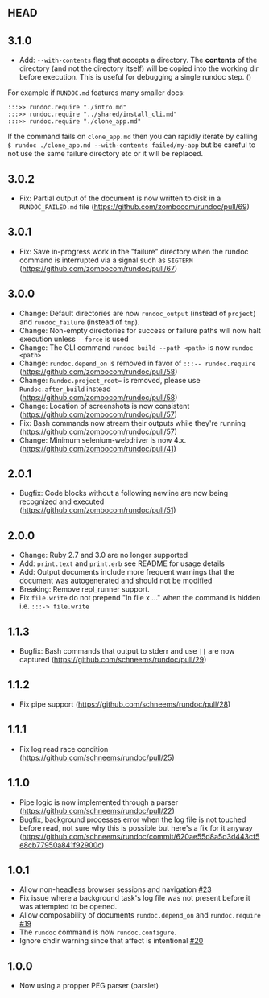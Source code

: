 ## HEAD

## 3.1.0

- Add: `--with-contents` flag that accepts a directory. The **contents** of the directory (and not the directory itself) will be copied into the working dir before execution. This is useful for debugging a single rundoc step. ()

For example if `RUNDOC.md` features many smaller docs:

```
:::>> rundoc.require "./intro.md"
:::>> rundoc.require "../shared/install_cli.md"
:::>> rundoc.require "./clone_app.md"
```

If the command fails on `clone_app.md` then you can rapidly iterate by calling `$ rundoc ./clone_app.md --with-contents failed/my-app` but be careful to not use the same failure directory etc or it will be replaced.

## 3.0.2

- Fix: Partial output of the document is now written to disk in a `RUNDOC_FAILED.md` file (https://github.com/zombocom/rundoc/pull/69)

## 3.0.1

- Fix: Save in-progress work in the "failure" directory when the rundoc command is interrupted via a signal such as `SIGTERM` (https://github.com/zombocom/rundoc/pull/67)

## 3.0.0

- Change: Default directories are now `rundoc_output` (instead of `project`) and `rundoc_failure` (instead of `tmp`).
- Change: Non-empty directories for success or failure paths will now halt execution unless `--force` is used
- Change: The CLI command `rundoc build --path <path>` is now `rundoc <path>`
- Change: `rundoc.depend_on` is removed in favor of `:::-- rundoc.require` (https://github.com/zombocom/rundoc/pull/58)
- Change: `Rundoc.project_root=` is removed, please use `Rundoc.after_build` instead (https://github.com/zombocom/rundoc/pull/58)
- Change: Location of screenshots is now consistent (https://github.com/zombocom/rundoc/pull/57)
- Fix: Bash commands now stream their outputs while they're running (https://github.com/zombocom/rundoc/pull/57)
- Change: Minimum selenium-webdriver is now 4.x. (https://github.com/zombocom/rundoc/pull/41)

## 2.0.1

- Bugfix: Code blocks without a following newline are now being recognized and executed (https://github.com/zombocom/rundoc/pull/51)

## 2.0.0

- Change: Ruby 2.7 and 3.0 are no longer supported
- Add: `print.text` and `print.erb` see README for usage details
- Add: Output documents include more frequent warnings that the document was autogenerated and should not be modified
- Breaking: Remove repl_runner support.
- Fix `file.write` do not prepend "In file x ..." when the command is hidden i.e. `:::-> file.write`

## 1.1.3

- Bugfix: Bash commands that output to stderr and use `||` are now captured (https://github.com/schneems/rundoc/pull/29)

## 1.1.2

- Fix pipe support (https://github.com/schneems/rundoc/pull/28)

## 1.1.1

- Fix log read race condition (https://github.com/schneems/rundoc/pull/25)

## 1.1.0

- Pipe logic is now implemented through a parser (https://github.com/schneems/rundoc/pull/22)
- Bugfix, background processes error when the log file is not touched before read, not sure why this is possible but here's a fix for it anyway (https://github.com/schneems/rundoc/commit/620ae55d8a5d3d443cf5e8cb77950a841f92900c)

## 1.0.1

- Allow non-headless browser sessions and navigation [#23](https://github.com/schneems/rundoc/pull/23)
- Fix issue where a background task's log file was not present before it was attempted to be opened.
- Allow composability of documents `rundoc.depend_on` and `rundoc.require` [#19](https://github.com/schneems/rundoc/pull/19)
- The `rundoc` command is now `rundoc.configure`.
- Ignore chdir warning since that affect is intentional [#20](https://github.com/schneems/rundoc/pull/20)

## 1.0.0

- Now using a propper PEG parser (parslet)
